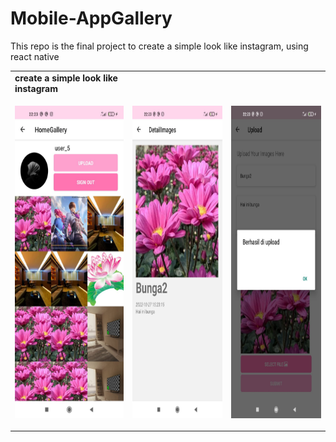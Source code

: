 # Mobile-AppGallery
This repo is the final project to create a simple look like instagram, using react native

<table>
  <tr><td><strong>create a simple look like instagram</strong></td></tr>
  <tr>
    <td><p align="center"><img src="/Pictures/HalHomeGallery.jpeg" height="500"></p></td>
    <td><p align="center"><img src="/Pictures/DetailImages.jpeg" height="500"></p></td>
    <td><p align="center"><img src="/Pictures/HalUpload2.jpeg" height="500"></p></td>
  </tr>
</table>

